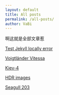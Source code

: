 ```yaml
---
layout: default
title: All posts
permalink: /all-posts/
author: VaBi
---
```

啊这就是全部文章惹

<!-- [helloworld](/posts/hw) -->

[Test Jekyll locally error](/posts/20231205-firstpost)

[Voigtländer Vitessa](/posts/20231206-vitessa)

[Kiev-4](/posts/20231206-kiev)

[HDR images](/posts/20231207-hdrtest)

[Seagull 203](/posts/20240124-seagull)
